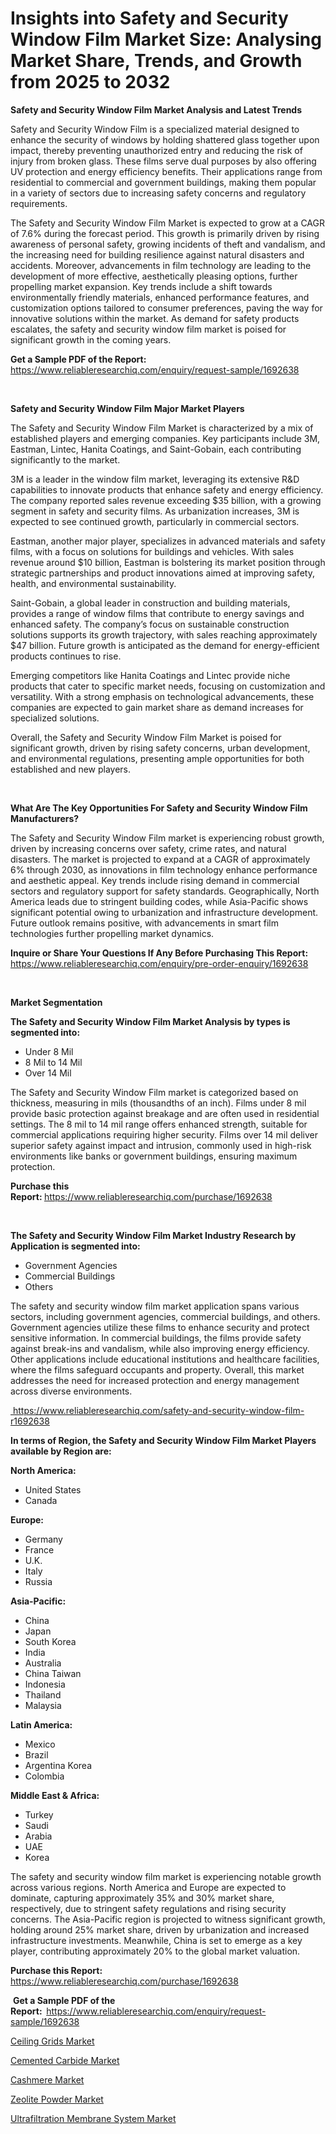 <p><h1>Insights into Safety and Security Window Film Market Size: Analysing Market Share, Trends, and Growth from 2025 to 2032</h1></p><p><strong>Safety and Security Window Film Market Analysis and Latest Trends</strong></p>
<p><p>Safety and Security Window Film is a specialized material designed to enhance the security of windows by holding shattered glass together upon impact, thereby preventing unauthorized entry and reducing the risk of injury from broken glass. These films serve dual purposes by also offering UV protection and energy efficiency benefits. Their applications range from residential to commercial and government buildings, making them popular in a variety of sectors due to increasing safety concerns and regulatory requirements.</p><p>The Safety and Security Window Film Market is expected to grow at a CAGR of 7.6% during the forecast period. This growth is primarily driven by rising awareness of personal safety, growing incidents of theft and vandalism, and the increasing need for building resilience against natural disasters and accidents. Moreover, advancements in film technology are leading to the development of more effective, aesthetically pleasing options, further propelling market expansion. Key trends include a shift towards environmentally friendly materials, enhanced performance features, and customization options tailored to consumer preferences, paving the way for innovative solutions within the market. As demand for safety products escalates, the safety and security window film market is poised for significant growth in the coming years.</p></p>
<p><strong>Get a Sample PDF of the Report:&nbsp;</strong> <a href="https://www.reliableresearchiq.com/enquiry/request-sample/1692638?utm_campaign=1137&utm_medium=2&utm_source=Github&utm_content=ia&utm_term=01042025&utm_id=safety-and-security-window-film">https://www.reliableresearchiq.com/enquiry/request-sample/1692638</a></p>
<p>&nbsp;</p>
<p><strong>Safety and Security Window Film Major Market Players</strong></p>
<p><p>The Safety and Security Window Film Market is characterized by a mix of established players and emerging companies. Key participants include 3M, Eastman, Lintec, Hanita Coatings, and Saint-Gobain, each contributing significantly to the market.</p><p>3M is a leader in the window film market, leveraging its extensive R&D capabilities to innovate products that enhance safety and energy efficiency. The company reported sales revenue exceeding $35 billion, with a growing segment in safety and security films. As urbanization increases, 3M is expected to see continued growth, particularly in commercial sectors.</p><p>Eastman, another major player, specializes in advanced materials and safety films, with a focus on solutions for buildings and vehicles. With sales revenue around $10 billion, Eastman is bolstering its market position through strategic partnerships and product innovations aimed at improving safety, health, and environmental sustainability.</p><p>Saint-Gobain, a global leader in construction and building materials, provides a range of window films that contribute to energy savings and enhanced safety. The company’s focus on sustainable construction solutions supports its growth trajectory, with sales reaching approximately $47 billion. Future growth is anticipated as the demand for energy-efficient products continues to rise.</p><p>Emerging competitors like Hanita Coatings and Lintec provide niche products that cater to specific market needs, focusing on customization and versatility. With a strong emphasis on technological advancements, these companies are expected to gain market share as demand increases for specialized solutions.</p><p>Overall, the Safety and Security Window Film Market is poised for significant growth, driven by rising safety concerns, urban development, and environmental regulations, presenting ample opportunities for both established and new players.</p></p>
<p>&nbsp;</p>
<p><strong>What Are The Key Opportunities For Safety and Security Window Film Manufacturers?</strong></p>
<p><p>The Safety and Security Window Film market is experiencing robust growth, driven by increasing concerns over safety, crime rates, and natural disasters. The market is projected to expand at a CAGR of approximately 6% through 2030, as innovations in film technology enhance performance and aesthetic appeal. Key trends include rising demand in commercial sectors and regulatory support for safety standards. Geographically, North America leads due to stringent building codes, while Asia-Pacific shows significant potential owing to urbanization and infrastructure development. Future outlook remains positive, with advancements in smart film technologies further propelling market dynamics.</p></p>
<p><strong>Inquire or Share Your Questions If Any Before Purchasing This Report:</strong> <a href="https://www.reliableresearchiq.com/enquiry/pre-order-enquiry/1692638?utm_campaign=1137&utm_medium=2&utm_source=Github&utm_content=ia&utm_term=01042025&utm_id=safety-and-security-window-film">https://www.reliableresearchiq.com/enquiry/pre-order-enquiry/1692638</a></p>
<p>&nbsp;</p>
<p><strong>Market Segmentation</strong></p>
<p><strong>The Safety and Security Window Film Market Analysis by types is segmented into:</strong></p>
<p><ul><li>Under 8 Mil</li><li>8 Mil to 14 Mil</li><li>Over 14 Mil</li></ul></p>
<p><p>The Safety and Security Window Film market is categorized based on thickness, measuring in mils (thousandths of an inch). Films under 8 mil provide basic protection against breakage and are often used in residential settings. The 8 mil to 14 mil range offers enhanced strength, suitable for commercial applications requiring higher security. Films over 14 mil deliver superior safety against impact and intrusion, commonly used in high-risk environments like banks or government buildings, ensuring maximum protection.</p></p>
<p><strong>Purchase this Report:&nbsp;</strong><a href="https://www.reliableresearchiq.com/purchase/1692638?utm_campaign=1137&utm_medium=2&utm_source=Github&utm_content=ia&utm_term=01042025&utm_id=safety-and-security-window-film">https://www.reliableresearchiq.com/purchase/1692638</a></p>
<p>&nbsp;</p>
<p><strong>The Safety and Security Window Film Market Industry Research by Application is segmented into:</strong></p>
<p><ul><li>Government Agencies</li><li>Commercial Buildings</li><li>Others</li></ul></p>
<p><p>The safety and security window film market application spans various sectors, including government agencies, commercial buildings, and others. Government agencies utilize these films to enhance security and protect sensitive information. In commercial buildings, the films provide safety against break-ins and vandalism, while also improving energy efficiency. Other applications include educational institutions and healthcare facilities, where the films safeguard occupants and property. Overall, this market addresses the need for increased protection and energy management across diverse environments.</p></p>
<p><a href="https://www.reliableresearchiq.com/safety-and-security-window-film-r1692638?utm_campaign=1137&utm_medium=2&utm_source=Github&utm_content=ia&utm_term=01042025&utm_id=safety-and-security-window-film">&nbsp;https://www.reliableresearchiq.com/safety-and-security-window-film-r1692638</a></p>
<p><strong>In terms of Region, the Safety and Security Window Film Market Players available by Region are:</strong></p>
<p>
    <p> <strong> North America: </strong>
        <ul>
            <li>United States</li>
            <li>Canada</li>
        </ul>
        </p> 
    <p> <strong> Europe: </strong>
        <ul>
            <li>Germany</li>
            <li>France</li>
            <li>U.K.</li>
            <li>Italy</li>
            <li>Russia</li>
        </ul>
        </p> 
    <p> <strong> Asia-Pacific: </strong>
        <ul>
            <li>China</li>
            <li>Japan</li>
            <li>South Korea</li>
            <li>India</li>
            <li>Australia</li>
            <li>China Taiwan</li>
            <li>Indonesia</li>
            <li>Thailand</li>
            <li>Malaysia</li>
        </ul>
        </p> 
    <p> <strong> Latin America: </strong>
        <ul>
            <li>Mexico</li>
            <li>Brazil</li>
            <li>Argentina Korea</li>
            <li>Colombia</li>
        </ul>
        </p> 
    <p> <strong> Middle East & Africa: </strong>
        <ul>
            <li>Turkey</li>
            <li>Saudi</li>
            <li>Arabia</li>
            <li>UAE</li>
            <li>Korea</li>
        </ul>
    </p>
    </p>
<p><p>The safety and security window film market is experiencing notable growth across various regions. North America and Europe are expected to dominate, capturing approximately 35% and 30% market share, respectively, due to stringent safety regulations and rising security concerns. The Asia-Pacific region is projected to witness significant growth, holding around 25% market share, driven by urbanization and increased infrastructure investments. Meanwhile, China is set to emerge as a key player, contributing approximately 20% to the global market valuation.</p></p>
<p><strong>Purchase this Report: </strong><a href="https://www.reliableresearchiq.com/purchase/1692638?utm_campaign=1137&utm_medium=2&utm_source=Github&utm_content=ia&utm_term=01042025&utm_id=safety-and-security-window-film">https://www.reliableresearchiq.com/purchase/1692638</a></p>
<p>&nbsp;<strong>Get a Sample PDF of the Report:&nbsp;&nbsp;</strong><a href="https://www.reliableresearchiq.com/enquiry/request-sample/1692638?utm_campaign=1137&utm_medium=2&utm_source=Github&utm_content=ia&utm_term=01042025&utm_id=safety-and-security-window-film">https://www.reliableresearchiq.com/enquiry/request-sample/1692638</a></p>
<p><strong></strong></p>
<p><p><a href="https://github.com/cevzarvargem/Market-Research-Report-List-1/blob/main/ceiling-grids-market.md?utm_campaign=1137&utm_medium=2&utm_source=Github&utm_content=ia&utm_term=01042025&utm_id=safety-and-security-window-film">Ceiling Grids Market</a></p><p><a href="https://github.com/omemaeuseda/Market-Research-Report-List-1/blob/main/cemented-carbide-market.md?utm_campaign=1137&utm_medium=2&utm_source=Github&utm_content=ia&utm_term=01042025&utm_id=safety-and-security-window-film">Cemented Carbide Market</a></p><p><a href="https://github.com/navodfetiya/Market-Research-Report-List-1/blob/main/cashmere-market.md?utm_campaign=1137&utm_medium=2&utm_source=Github&utm_content=ia&utm_term=01042025&utm_id=safety-and-security-window-film">Cashmere Market</a></p><p><a href="https://github.com/burnicndole/Market-Research-Report-List-1/blob/main/zeolite-powder-market.md?utm_campaign=1137&utm_medium=2&utm_source=Github&utm_content=ia&utm_term=01042025&utm_id=safety-and-security-window-film">Zeolite Powder Market</a></p><p><a href="https://github.com/doganaqev/Market-Research-Report-List-1/blob/main/ultrafiltration-membrane-system-market.md?utm_campaign=1137&utm_medium=2&utm_source=Github&utm_content=ia&utm_term=01042025&utm_id=safety-and-security-window-film">Ultrafiltration Membrane System Market</a></p></p>